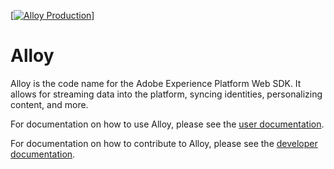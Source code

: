 [[![Alloy Production](https://github.com/adobe/alloy/workflows/Alloy-Test-Cron/badge.svg)](https://github.com/adobe/alloy/actions)]

# Alloy

Alloy is the code name for the Adobe Experience Platform Web SDK. It allows for streaming data into the platform, syncing identities, personalizing content, and more.

For documentation on how to use Alloy, please see the [user documentation](https://adobe.ly/36dGGp6).

For documentation on how to contribute to Alloy, please see the [developer documentation](https://github.com/adobe/alloy/wiki).
